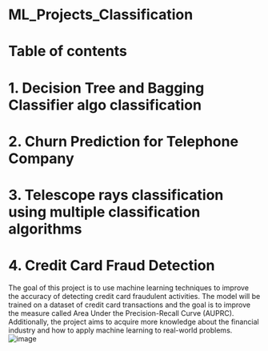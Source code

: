 # ML_Projects_Classification
# Table of contents
# 1. Decision Tree and Bagging Classifier algo classification
# 2. Churn Prediction for Telephone Company
# 3. Telescope rays classification using multiple classification algorithms
# 4. Credit Card Fraud Detection
The goal of this project is to use machine learning techniques to improve the accuracy of detecting credit card fraudulent activities. The model will be trained on a dataset of credit card transactions and the goal is to improve the measure called Area Under the Precision-Recall Curve (AUPRC). Additionally, the project aims to acquire more knowledge about the financial industry and how to apply machine learning to real-world problems.
![image](https://github.com/Bagewadinitin/ML_projects_Classification/assets/113039659/9aaa12a2-bea1-4a3e-a430-da295e7aac1c)

